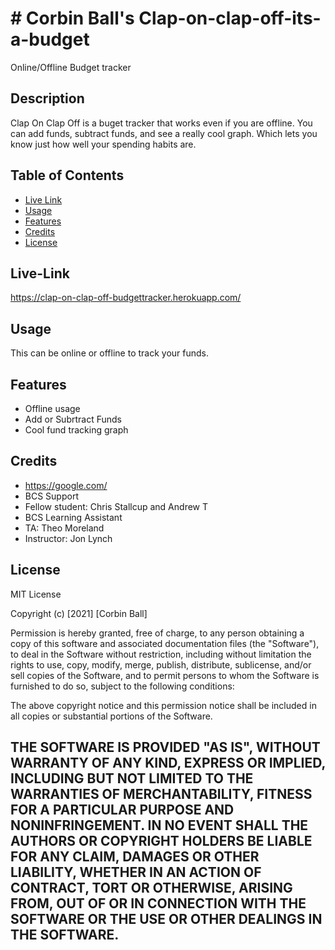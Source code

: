 # # Corbin Ball's Clap-on-clap-off-its-a-budget
Online/Offline Budget tracker


## Description
Clap On Clap Off is a buget tracker 
that works even if you are offline.
You can add funds, subtract funds, and
see a really cool graph. Which lets you know
just how well your spending habits are.



## Table of Contents
- [Live Link](#live-link)
- [Usage](#usage)
- [Features](#features)
- [Credits](#credits)
- [License](#license)

## Live-Link
https://clap-on-clap-off-budgettracker.herokuapp.com/

## Usage
This can be online or offline to track your funds.


## Features
- Offline usage 
- Add or Subrtract Funds
- Cool fund tracking graph

## Credits
- https://google.com/
- BCS Support
- Fellow student: Chris Stallcup and Andrew T
- BCS Learning Assistant
- TA: Theo Moreland
- Instructor: Jon Lynch


## License
MIT License

Copyright (c) [2021] [Corbin Ball]

Permission is hereby granted, free of charge, to any person obtaining a copy
of this software and associated documentation files (the "Software"), to deal
in the Software without restriction, including without limitation the rights
to use, copy, modify, merge, publish, distribute, sublicense, and/or sell
copies of the Software, and to permit persons to whom the Software is
furnished to do so, subject to the following conditions:

The above copyright notice and this permission notice shall be included in all
copies or substantial portions of the Software.

THE SOFTWARE IS PROVIDED "AS IS", WITHOUT WARRANTY OF ANY KIND, EXPRESS OR
IMPLIED, INCLUDING BUT NOT LIMITED TO THE WARRANTIES OF MERCHANTABILITY,
FITNESS FOR A PARTICULAR PURPOSE AND NONINFRINGEMENT. IN NO EVENT SHALL THE
AUTHORS OR COPYRIGHT HOLDERS BE LIABLE FOR ANY CLAIM, DAMAGES OR OTHER
LIABILITY, WHETHER IN AN ACTION OF CONTRACT, TORT OR OTHERWISE, ARISING FROM,
OUT OF OR IN CONNECTION WITH THE SOFTWARE OR THE USE OR OTHER DEALINGS IN THE
SOFTWARE.
---